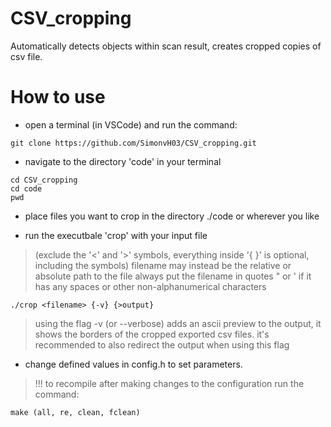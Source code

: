 # CSV_cropping
Automatically detects objects within scan result, creates cropped copies of csv file.

# How to use
- open a terminal (in VSCode) and run the command:
```
git clone https://github.com/SimonvH03/CSV_cropping.git
```
- navigate to the directory 'code' in your terminal
```
cd CSV_cropping
cd code
pwd
```
- place files you want to crop in the directory ./code or wherever you like

- run the executbale 'crop' with your input file
> (exclude the '<' and '>' symbols, everything inside '{ }' is optional, including the symbols)
> filename may instead be the relative or absolute path to the file
> always put the filename in quotes " or ' if it has any spaces or other non-alphanumerical characters
```
./crop <filename> {-v} {>output}
```

> using the flag -v (or --verbose) adds an ascii preview to the output, it shows the borders of the cropped exported csv files.
> it's recommended to also redirect the output when using this flag

- change defined values in config.h to set parameters.
> !!! to recompile after making changes to the configuration run the command:
```
make (all, re, clean, fclean)
```
